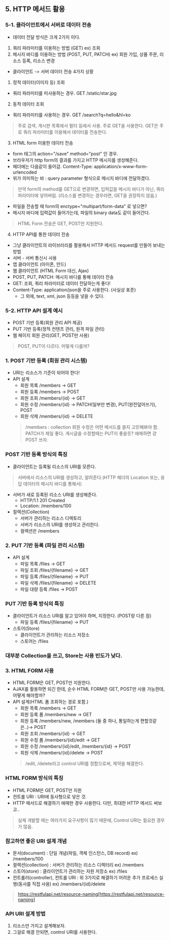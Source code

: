 ## 5. HTTP 메서드 활용
### 5-1. 클라이언트에서 서버로 데이터 전송
- 데이터 전달 방식은 크게 2가지 이다.
1. 쿼리 파라미터를 이용하는 방법 (GET) ex) 조회
2. 메시지 바디를 이용하는 방법 (POST, PUT, PATCH) ex) 회원 가입, 상품 주문, 리소스 등록, 리소스 변경

- 클라이언트 -> 서버 데이터 전송 4가지 상황
1. 정적 데이터(이미지 등) 조회
- 쿼리 파라미터를 미사용하는 경우. GET /static/star.jpg

2. 동적 데이터 조회
- 쿼리 파라미터를 사용하는 경우. GET /search?q=hello&hl=ko
> 주로 검색, 게시판 목록에서 필터 등에서 사용. 주로 GET을 사용한다. GET은 주로 쿼리 파라미터를 이용해서 데이터를 전송한다.

3. HTML form 이용한 데이터 전송
- form 태그의 action="/save" method="post" 인 경우.
- 브라우저가 http form의 결과를 가지고 HTTP 메시지를 생성해준다.
- 헤더에는 다음같이 들어감. Content-Type: application/x-www-form-urlencoded
- 위가 의미하는 바 : query parameter 형식으로 메시지 바디에 전달하겠다.
> 만약 form의 method를 GET으로 변경하면, 입력값을 메시지 바디가 아닌, 쿼리 파라미터에 넣어버림. (리소스를 변경하는 경우라면, GET을 권장하지 않음.)
- 파일을 전송할 때 form의 enctype="multipart/form-data" 로 넣으면?
- 메시지 바디에 입력값이 들어가는데, 파일의 binary data도 같이 들어간다.
> HTML Form 전송은 GET, POST만 지원한다.

4. HTTP API를 통한 데이터 전송
- 그냥 클라이언트의 라이브러리를 활용해서 HTTP 메서드 request를 만들어 보내는 방법
- 서버 - 서버 통신시 사용
- 앱 클라이언트 (아이폰, 안드)
- 웹 클라이언트 (HTML Form 대신, Ajax)
- POST, PUT, PATCH: 메시지 바디를 통해 데이터 전송
- GET: 조회, 쿼리 파라미터로 데이터 전달하는게 좋다!
- Content-Type: application/json을 주로 사용한다. (사실상 표준)
  - 그 외에, text, xml, json 등등을 넣을 수 있다.

### 5-2. HTTP API 설계 예시
- POST 기반 등록(회원 관리 API 제공)
- PUT 기반 등록(정적 컨텐츠 관리, 원격 파일 관리)
- 웹 페이지 회원 관리(GET, POST만 사용)
> POST, PUT이 다르다. 어떻게 다를까?

### 1. POST 기반 등록 (회원 관리 시스템)
- URI는 리소스가 기준이 되어야 한다!
- API 설계
  - 회원 목록 /members -> GET
  - 회원 등록 /members -> POST
  - 회원 조회 /members/{id} -> GET
  - 회원 수정 /members/{id} -> PATCH(일부만 변경), PUT(완전덮어쓰기), POST
  - 회원 삭제 /members/{id} -> DELETE
  > /members : collection
  > 회원 수정은 어떤 메서드를 쓸지 고민해봐야 함. PATCH가 제일 좋다.
  > 게시글을 수정할때는 PUT이 좋을듯?
  > 애매하면 걍 POST 쓰자.

### POST 기반 등록 방식의 특징
- 클라이언트는 등록될 리소스의 URI를 모른다.
> 서버에서 리소스의 URI를 생성하고, 알려준다.(HTTP 헤더의 Location 또는, 응답 데이터의 메시지 바디를 통해서)
- 서버가 새로 등록된 리소스 URI를 생성해준다.
  - HTTP/1.1 201 Created
  - Location: /members/100
- 컬렉션(Collection)
  - 서버가 관리하는 리소스 디렉토리
  - 서버가 리소스의 URI를 생성하고 관리한다.
  - 컬렉션은 /members

### 2. PUT 기반 등록 (파일 관리 시스템)
- API 설계
  - 파일 목록 /files -> GET
  - 파일 조회 /files/{filename} -> GET
  - 파일 등록 /files/{filename} -> PUT
  - 파일 삭제 /files/{filename} -> DELETE
  - 파일 대량 등록 /files -> POST

### PUT 기반 등록 방식의 특징
- 클라이언트가 리소스 URI를 알고 있어야 하며, 지정한다. (POST랑 다른 점)
  - 파일 등록 /files/{filename} -> PUT
- 스토어(Store)
  - 클라이언트가 관리하는 리소스 저장소
  - 스토어는 /files

### 대부분 Collection을 쓰고, Store는 사용 빈도가 낮다.

### 3. HTML FORM 사용
- HTML FORM은 GET, POST만 지원한다.
- AJAX를 활용하면 되긴 한데, 순수 HTML FORM은 GET, POST만 사용 가능한데, 어떻게 해야할까?
- API 설계(HTML 폼 조회하는 경로 포함.)
  - 회원 목록 /members -> GET
  - 회원 등록 폼 /members/new -> GET
  - 회원 등록 /members/new, /members (둘 중 하나, 통일하는게 편할것같은..)-> POST
  - 회원 조회 /members/{id} -> GET
  - 회원 수정 폼 /members/{id}/edit -> GET
  - 회원 수정 /members/{id}/edit, /members/{id} -> POST
  - 회원 삭제 /members/{id}/delete -> POST
  > /edit, /delete라고 control URI를 정함으로써, 제약을 해결한다.

### HTML FORM 방식의 특징
- HTML FORM은 GET, POST만 지원
- 컨트롤 URI : URI에 동사형으로 넣은 것.
- HTTP 메서드로 해결하기 애매한 경우 사용한다. 다만, 최대한 HTTP 메서드 써보고..
> 실제 개발할 때는 여러가지 요구사항이 많기 때문에, Control URI는 필요한 경우가 많음.

### 참고하면 좋은 URI 설계 개념
- 문서(document) : 단일 개념(파일, 객체 인스턴스, DB record) ex) /members/100
- 컬렉션(collection) : 서버가 관리하는 리소스 디렉터리 ex) /members
- 스토어(store) : 클라이언트가 관리하는 자원 저장소 ex) /files
- 컨트롤러(controller), 컨트롤 URI : 위 3가지로 해결하기 어려운 추가 프로세스 실행(동사를 직접 사용) ex) /members/{id}/delete
> https://restfulapi.net/resource-naming[https://restfulapi.net/resource-naming]

### API URI 설계 방법
1. 리소스만 가지고 설계해보자.
2. 그걸로 해결 안되면, control URI를 사용한다.
